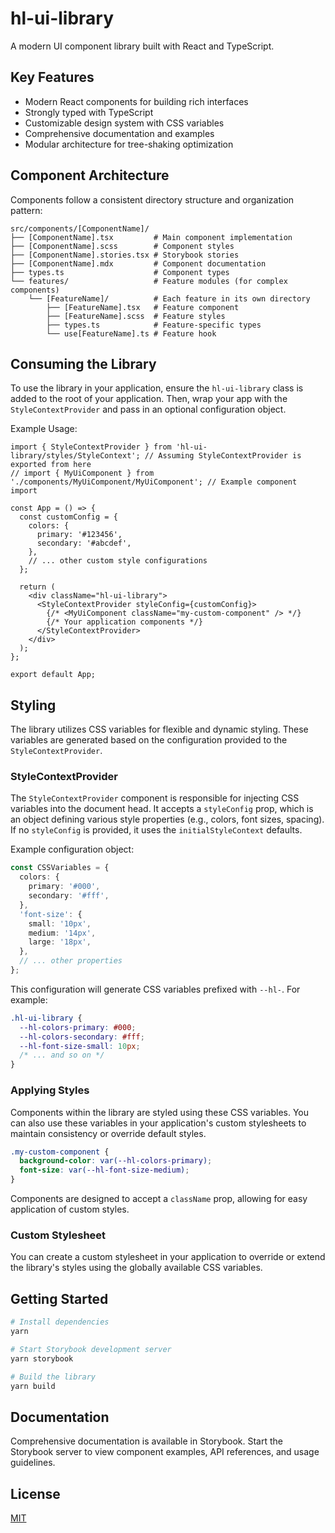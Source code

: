 # hl-ui-library

A modern UI component library built with React and TypeScript.

## Key Features

- Modern React components for building rich interfaces
- Strongly typed with TypeScript
- Customizable design system with CSS variables
- Comprehensive documentation and examples
- Modular architecture for tree-shaking optimization

## Component Architecture

Components follow a consistent directory structure and organization pattern:

```
src/components/[ComponentName]/
├── [ComponentName].tsx         # Main component implementation
├── [ComponentName].scss        # Component styles
├── [ComponentName].stories.tsx # Storybook stories
├── [ComponentName].mdx         # Component documentation
├── types.ts                    # Component types
└── features/                   # Feature modules (for complex components)
    └── [FeatureName]/          # Each feature in its own directory
        ├── [FeatureName].tsx   # Feature component
        ├── [FeatureName].scss  # Feature styles
        ├── types.ts            # Feature-specific types
        └── use[FeatureName].ts # Feature hook
```

## Consuming the Library

To use the library in your application, ensure the `hl-ui-library` class is added to the root of your application. Then, wrap your app with the `StyleContextProvider` and pass in an optional configuration object.

Example Usage:

```tsx
import { StyleContextProvider } from 'hl-ui-library/styles/StyleContext'; // Assuming StyleContextProvider is exported from here
// import { MyUiComponent } from './components/MyUiComponent/MyUiComponent'; // Example component import

const App = () => {
  const customConfig = {
    colors: {
      primary: '#123456',
      secondary: '#abcdef',
    },
    // ... other custom style configurations
  };

  return (
    <div className="hl-ui-library">
      <StyleContextProvider styleConfig={customConfig}>
        {/* <MyUiComponent className="my-custom-component" /> */}
        {/* Your application components */}
      </StyleContextProvider>
    </div>
  );
};

export default App;
```

## Styling

The library utilizes CSS variables for flexible and dynamic styling. These variables are generated based on the configuration provided to the `StyleContextProvider`.

### StyleContextProvider

The `StyleContextProvider` component is responsible for injecting CSS variables into the document head. It accepts a `styleConfig` prop, which is an object defining various style properties (e.g., colors, font sizes, spacing). If no `styleConfig` is provided, it uses the `initialStyleContext` defaults.

Example configuration object:

```typescript
const CSSVariables = {
  colors: {
    primary: '#000',
    secondary: '#fff',
  },
  'font-size': {
    small: '10px',
    medium: '14px',
    large: '18px',
  },
  // ... other properties
};
```

This configuration will generate CSS variables prefixed with `--hl-`. For example:

```css
.hl-ui-library {
  --hl-colors-primary: #000;
  --hl-colors-secondary: #fff;
  --hl-font-size-small: 10px;
  /* ... and so on */
}
```

### Applying Styles

Components within the library are styled using these CSS variables. You can also use these variables in your application's custom stylesheets to maintain consistency or override default styles.

```scss
.my-custom-component {
  background-color: var(--hl-colors-primary);
  font-size: var(--hl-font-size-medium);
}
```

Components are designed to accept a `className` prop, allowing for easy application of custom styles.

### Custom Stylesheet

You can create a custom stylesheet in your application to override or extend the library's styles using the globally available CSS variables.

## Getting Started

```bash
# Install dependencies
yarn

# Start Storybook development server
yarn storybook

# Build the library
yarn build
```

## Documentation

Comprehensive documentation is available in Storybook. Start the Storybook server to view component examples, API references, and usage guidelines.

## License

[MIT](LICENSE)
